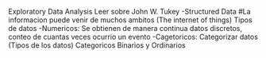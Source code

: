 Exploratory Data Analysis
Leer sobre John W. Tukey
-Structured Data #La informacion puede venir de muchos ambitos (The internet of things)
    Tipos de datos
    -Numericos: 
        Se obtienen de manera continua
        datos discretos, conteo de cuantas veces ocurrio un evento
    -Cagetoricos:
        Categorizar datos (Tipos de los datos)
        Categoricos Binarios y Ordinarios

        
